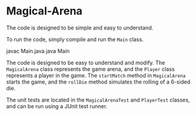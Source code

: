 # Magical-Arena
The code is designed to be simple and easy to understand.

To run the code, simply compile and run the `Main` class.

javac Main.java
java Main

The code is designed to be easy to understand and modify. The `MagicalArena` class represents the game arena, and the `Player` class represents a player in the game. The `startMatch` method in `MagicalArena` starts the game, and the `rollDie` method simulates the rolling of a 6-sided die.

The unit tests are located in the `MagicalArenaTest` and `PlayerTest` classes, and can be run using a JUnit test runner.


